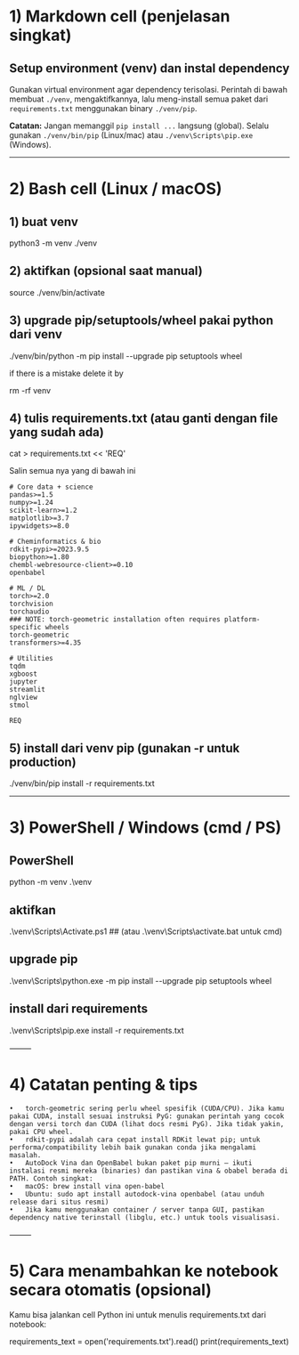 # 1) Markdown cell (penjelasan singkat)

## Setup environment (venv) dan instal dependency

Gunakan virtual environment agar dependency terisolasi.
Perintah di bawah membuat `./venv`, mengaktifkannya, lalu meng-install semua paket dari `requirements.txt` menggunakan binary `./venv/pip`.

**Catatan:** Jangan memanggil `pip install ...` langsung (global). Selalu gunakan `./venv/bin/pip` (Linux/mac) atau `./venv\Scripts\pip.exe` (Windows).


---

# 2) Bash cell (Linux / macOS)

## 1) buat venv
python3 -m venv ./venv

## 2) aktifkan (opsional saat manual)
source ./venv/bin/activate

## 3) upgrade pip/setuptools/wheel pakai python dari venv
./venv/bin/python -m pip install --upgrade pip setuptools wheel

if there is a mistake delete it by

rm -rf venv

## 4) tulis requirements.txt (atau ganti dengan file yang sudah ada)
cat > requirements.txt << 'REQ'

Salin semua nya yang di bawah ini

```
# Core data + science
pandas>=1.5
numpy>=1.24
scikit-learn>=1.2
matplotlib>=3.7
ipywidgets>=8.0

# Cheminformatics & bio
rdkit-pypi>=2023.9.5
biopython>=1.80
chembl-webresource-client>=0.10
openbabel

# ML / DL
torch>=2.0
torchvision
torchaudio
### NOTE: torch-geometric installation often requires platform-specific wheels
torch-geometric
transformers>=4.35

# Utilities
tqdm
xgboost
jupyter
streamlit
nglview
stmol

REQ
```

## 5) install dari venv pip (gunakan -r untuk production)
./venv/bin/pip install -r requirements.txt

---

# 3) PowerShell / Windows (cmd / PS)

## PowerShell
python -m venv .\venv
## aktifkan
.\venv\Scripts\Activate.ps1    ## (atau .\venv\Scripts\activate.bat untuk cmd)

## upgrade pip
.\venv\Scripts\python.exe -m pip install --upgrade pip setuptools wheel

## install dari requirements
.\venv\Scripts\pip.exe install -r requirements.txt


⸻

# 4) Catatan penting & tips
	•	torch-geometric sering perlu wheel spesifik (CUDA/CPU). Jika kamu pakai CUDA, install sesuai instruksi PyG: gunakan perintah yang cocok dengan versi torch dan CUDA (lihat docs resmi PyG). Jika tidak yakin, pakai CPU wheel.
	•	rdkit-pypi adalah cara cepat install RDKit lewat pip; untuk performa/compatibility lebih baik gunakan conda jika mengalami masalah.
	•	AutoDock Vina dan OpenBabel bukan paket pip murni — ikuti instalasi resmi mereka (binaries) dan pastikan vina & obabel berada di PATH. Contoh singkat:
	•	macOS: brew install vina open-babel
	•	Ubuntu: sudo apt install autodock-vina openbabel (atau unduh release dari situs resmi)
	•	Jika kamu menggunakan container / server tanpa GUI, pastikan dependency native terinstall (libglu, etc.) untuk tools visualisasi.

⸻

# 5) Cara menambahkan ke notebook secara otomatis (opsional)

Kamu bisa jalankan cell Python ini untuk menulis requirements.txt dari notebook:

requirements_text = open('requirements.txt').read()
print(requirements_text)